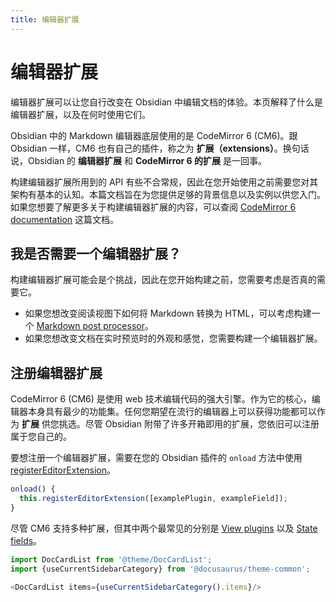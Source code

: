 ```yaml
---
title: 编辑器扩展
---
```

<!--
 * @Author: luhaifeng666 youzui@hotmail.com
 * @Date: 2022-08-07 11:00:59
 * @LastEditors: luhaifeng666
 * @LastEditTime: 2022-08-25 10:40:16
 * @Description: 
-->

# 编辑器扩展

编辑器扩展可以让您自行改变在 Obsidian 中编辑文档的体验。本页解释了什么是编辑器扩展，以及在何时使用它们。

Obsidian 中的 Markdown 编辑器底层使用的是 CodeMirror 6 (CM6)。跟 Obsidian 一样，CM6 也有自己的插件，称之为 __扩展（extensions）__。换句话说，Obsidian 的 __编辑器扩展__ 和 __CodeMirror 6 的扩展__ 是一回事。

构建编辑器扩展所用到的 API 有些不合常规，因此在您开始使用之前需要您对其架构有基本的认知。本篇文档旨在为您提供足够的背景信息以及实例以供您入门。如果您想要了解更多关于构建编辑器扩展的内容，可以查阅 [CodeMirror 6 documentation](https://codemirror.net/docs/) 这篇文档。

## 我是否需要一个编辑器扩展？

构建编辑器扩展可能会是个挑战，因此在您开始构建之前，您需要考虑是否真的需要它。

- 如果您想改变阅读视图下如何将 Markdown 转换为 HTML，可以考虑构建一个 [Markdown post processor](../../editor/markdown-post-processing.md)。
- 如果您想改变文档在实时预览时的外观和感觉，您需要构建一个编辑器扩展。

## 注册编辑器扩展

CodeMirror 6 (CM6) 是使用 web 技术编辑代码的强大引擎。作为它的核心，编辑器本身具有最少的功能集。任何您期望在流行的编辑器上可以获得功能都可以作为 __扩展__ 供您挑选。尽管 Obsidian 附带了许多开箱即用的扩展，您依旧可以注册属于您自己的。

要想注册一个编辑器扩展，需要在您的 Obsidian 插件的 `onload` 方法中使用 [registerEditorExtension](../../reference/typescript/classes/Plugin_2.md#registereditorextension)。

```ts
onload() {
  this.registerEditorExtension([examplePlugin, exampleField]);
}
```

尽管 CM6 支持多种扩展，但其中两个最常见的分别是 [View plugins](view-plugins.md) 以及 [State fields](state-fields.md)。

```ts
import DocCardList from '@theme/DocCardList';
import {useCurrentSidebarCategory} from '@docusaurus/theme-common';

<DocCardList items={useCurrentSidebarCategory().items}/>
```
